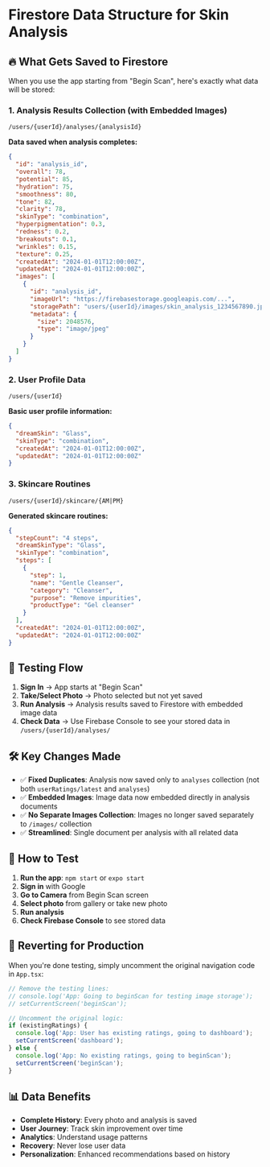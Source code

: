 # Firestore Data Structure for Skin Analysis

## 🔥 **What Gets Saved to Firestore**

When you use the app starting from "Begin Scan", here's exactly what data will be stored:

### **1. Analysis Results Collection (with Embedded Images)**
```
/users/{userId}/analyses/{analysisId}
```
**Data saved when analysis completes:**
```json
{
  "id": "analysis_id",
  "overall": 78,
  "potential": 85,
  "hydration": 75,
  "smoothness": 80,
  "tone": 82,
  "clarity": 78,
  "skinType": "combination",
  "hyperpigmentation": 0.3,
  "redness": 0.2,
  "breakouts": 0.1,
  "wrinkles": 0.15,
  "texture": 0.25,
  "createdAt": "2024-01-01T12:00:00Z",
  "updatedAt": "2024-01-01T12:00:00Z",
  "images": [
    {
      "id": "analysis_id",
      "imageUrl": "https://firebasestorage.googleapis.com/...",
      "storagePath": "users/{userId}/images/skin_analysis_1234567890.jpg",
      "metadata": {
        "size": 2048576,
        "type": "image/jpeg"
      }
    }
  ]
}
```

### **2. User Profile Data**
```
/users/{userId}
```
**Basic user profile information:**
```json
{
  "dreamSkin": "Glass",
  "skinType": "combination",
  "createdAt": "2024-01-01T12:00:00Z",
  "updatedAt": "2024-01-01T12:00:00Z"
}
```

### **3. Skincare Routines**
```
/users/{userId}/skincare/{AM|PM}
```
**Generated skincare routines:**
```json
{
  "stepCount": "4 steps",
  "dreamSkinType": "Glass",
  "skinType": "combination",
  "steps": [
    {
      "step": 1,
      "name": "Gentle Cleanser",
      "category": "Cleanser",
      "purpose": "Remove impurities",
      "productType": "Gel cleanser"
    }
  ],
  "createdAt": "2024-01-01T12:00:00Z",
  "updatedAt": "2024-01-01T12:00:00Z"
}
```

## 🧪 **Testing Flow**

1. **Sign In** → App starts at "Begin Scan"
2. **Take/Select Photo** → Photo selected but not yet saved
3. **Run Analysis** → Analysis results saved to Firestore with embedded image data
4. **Check Data** → Use Firebase Console to see your stored data in `/users/{userId}/analyses/`

## 🛠 **Key Changes Made**

- ✅ **Fixed Duplicates**: Analysis now saved only to `analyses` collection (not both `userRatings/latest` and `analyses`)
- ✅ **Embedded Images**: Image data now embedded directly in analysis documents
- ✅ **No Separate Images Collection**: Images no longer saved separately to `/images/` collection
- ✅ **Streamlined**: Single document per analysis with all related data

## 📱 **How to Test**

1. **Run the app**: `npm start` or `expo start`
2. **Sign in** with Google
3. **Go to Camera** from Begin Scan screen
4. **Select photo** from gallery or take new photo
5. **Run analysis** 
6. **Check Firebase Console** to see stored data

## 🔄 **Reverting for Production**

When you're done testing, simply uncomment the original navigation code in `App.tsx`:

```typescript
// Remove the testing lines:
// console.log('App: Going to beginScan for testing image storage');
// setCurrentScreen('beginScan');

// Uncomment the original logic:
if (existingRatings) {
  console.log('App: User has existing ratings, going to dashboard');
  setCurrentScreen('dashboard');
} else {
  console.log('App: No existing ratings, going to beginScan');
  setCurrentScreen('beginScan');
}
```

## 📊 **Data Benefits**

- **Complete History**: Every photo and analysis is saved
- **User Journey**: Track skin improvement over time  
- **Analytics**: Understand usage patterns
- **Recovery**: Never lose user data
- **Personalization**: Enhanced recommendations based on history